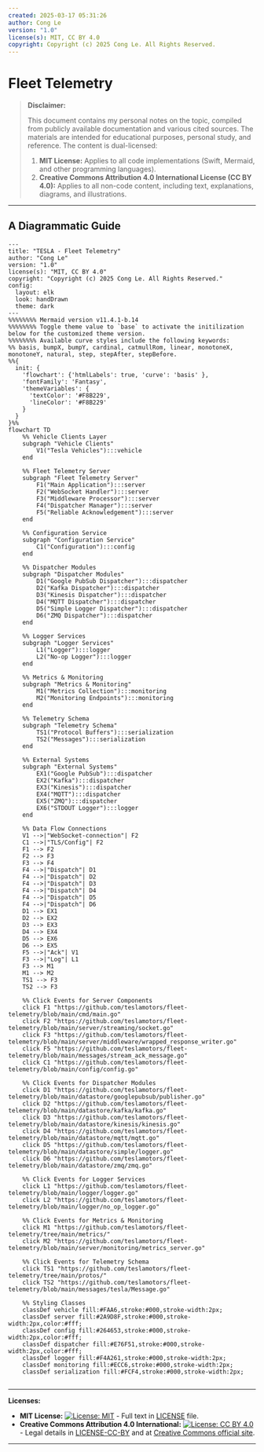 ```yaml
---
created: 2025-03-17 05:31:26
author: Cong Le
version: "1.0"
license(s): MIT, CC BY 4.0
copyright: Copyright (c) 2025 Cong Le. All Rights Reserved.
---
```




# Fleet Telemetry
> **Disclaimer:**
>
> This document contains my personal notes on the topic,
> compiled from publicly available documentation and various cited sources.
> The materials are intended for educational purposes, personal study, and reference.
> The content is dual-licensed:
> 1. **MIT License:** Applies to all code implementations (Swift, Mermaid, and other programming languages).
> 2. **Creative Commons Attribution 4.0 International License (CC BY 4.0):** Applies to all non-code content, including text, explanations, diagrams, and illustrations.
---


## A Diagrammatic Guide 



```mermaid
---
title: "TESLA - Fleet Telemetry"
author: "Cong Le"
version: "1.0"
license(s): "MIT, CC BY 4.0"
copyright: "Copyright (c) 2025 Cong Le. All Rights Reserved."
config:
  layout: elk
  look: handDrawn
  theme: dark
---
%%%%%%%% Mermaid version v11.4.1-b.14
%%%%%%%% Toggle theme value to `base` to activate the initilization below for the customized theme version.
%%%%%%%% Available curve styles include the following keywords:
%% basis, bumpX, bumpY, cardinal, catmullRom, linear, monotoneX, monotoneY, natural, step, stepAfter, stepBefore.
%%{
  init: {
    'flowchart': {'htmlLabels': true, 'curve': 'basis' },
    'fontFamily': 'Fantasy',
    'themeVariables': {
      'textColor': '#F8B229',
      'lineColor': '#F8B229'
    }
  }
}%%
flowchart TD
    %% Vehicle Clients Layer
    subgraph "Vehicle Clients"
        V1("Tesla Vehicles"):::vehicle
    end

    %% Fleet Telemetry Server
    subgraph "Fleet Telemetry Server"
        F1("Main Application"):::server
        F2("WebSocket Handler"):::server
        F3("Middleware Processor"):::server
        F4("Dispatcher Manager"):::server
        F5("Reliable Acknowledgement"):::server
    end

    %% Configuration Service
    subgraph "Configuration Service"
        C1("Configuration"):::config
    end

    %% Dispatcher Modules
    subgraph "Dispatcher Modules"
        D1("Google PubSub Dispatcher"):::dispatcher
        D2("Kafka Dispatcher"):::dispatcher
        D3("Kinesis Dispatcher"):::dispatcher
        D4("MQTT Dispatcher"):::dispatcher
        D5("Simple Logger Dispatcher"):::dispatcher
        D6("ZMQ Dispatcher"):::dispatcher
    end

    %% Logger Services
    subgraph "Logger Services"
        L1("Logger"):::logger
        L2("No-op Logger"):::logger
    end

    %% Metrics & Monitoring
    subgraph "Metrics & Monitoring"
        M1("Metrics Collection"):::monitoring
        M2("Monitoring Endpoints"):::monitoring
    end

    %% Telemetry Schema
    subgraph "Telemetry Schema"
        TS1("Protocol Buffers"):::serialization
        TS2("Messages"):::serialization
    end

    %% External Systems
    subgraph "External Systems"
        EX1("Google PubSub"):::dispatcher
        EX2("Kafka"):::dispatcher
        EX3("Kinesis"):::dispatcher
        EX4("MQTT"):::dispatcher
        EX5("ZMQ"):::dispatcher
        EX6("STDOUT Logger"):::logger
    end

    %% Data Flow Connections
    V1 -->|"WebSocket-connection"| F2
    C1 -->|"TLS/Config"| F2
    F1 --> F2
    F2 --> F3
    F3 --> F4
    F4 -->|"Dispatch"| D1
    F4 -->|"Dispatch"| D2
    F4 -->|"Dispatch"| D3
    F4 -->|"Dispatch"| D4
    F4 -->|"Dispatch"| D5
    F4 -->|"Dispatch"| D6
    D1 --> EX1
    D2 --> EX2
    D3 --> EX3
    D4 --> EX4
    D5 --> EX6
    D6 --> EX5
    F5 -->|"Ack"| V1
    F3 -->|"Log"| L1
    F3 --> M1
    M1 --> M2
    TS1 --> F3
    TS2 --> F3

    %% Click Events for Server Components
    click F1 "https://github.com/teslamotors/fleet-telemetry/blob/main/cmd/main.go"
    click F2 "https://github.com/teslamotors/fleet-telemetry/blob/main/server/streaming/socket.go"
    click F3 "https://github.com/teslamotors/fleet-telemetry/blob/main/server/middleware/wrapped_response_writer.go"
    click F5 "https://github.com/teslamotors/fleet-telemetry/blob/main/messages/stream_ack_message.go"
    click C1 "https://github.com/teslamotors/fleet-telemetry/blob/main/config/config.go"

    %% Click Events for Dispatcher Modules
    click D1 "https://github.com/teslamotors/fleet-telemetry/blob/main/datastore/googlepubsub/publisher.go"
    click D2 "https://github.com/teslamotors/fleet-telemetry/blob/main/datastore/kafka/kafka.go"
    click D3 "https://github.com/teslamotors/fleet-telemetry/blob/main/datastore/kinesis/kinesis.go"
    click D4 "https://github.com/teslamotors/fleet-telemetry/blob/main/datastore/mqtt/mqtt.go"
    click D5 "https://github.com/teslamotors/fleet-telemetry/blob/main/datastore/simple/logger.go"
    click D6 "https://github.com/teslamotors/fleet-telemetry/blob/main/datastore/zmq/zmq.go"

    %% Click Events for Logger Services
    click L1 "https://github.com/teslamotors/fleet-telemetry/blob/main/logger/logger.go"
    click L2 "https://github.com/teslamotors/fleet-telemetry/blob/main/logger/no_op_logger.go"

    %% Click Events for Metrics & Monitoring
    click M1 "https://github.com/teslamotors/fleet-telemetry/tree/main/metrics/"
    click M2 "https://github.com/teslamotors/fleet-telemetry/blob/main/server/monitoring/metrics_server.go"

    %% Click Events for Telemetry Schema
    click TS1 "https://github.com/teslamotors/fleet-telemetry/tree/main/protos/"
    click TS2 "https://github.com/teslamotors/fleet-telemetry/blob/main/messages/tesla/Message.go"

    %% Styling Classes
    classDef vehicle fill:#FAA6,stroke:#000,stroke-width:2px;
    classDef server fill:#2A9D8F,stroke:#000,stroke-width:2px,color:#fff;
    classDef config fill:#264653,stroke:#000,stroke-width:2px,color:#fff;
    classDef dispatcher fill:#E76F51,stroke:#000,stroke-width:2px,color:#fff;
    classDef logger fill:#F4A261,stroke:#000,stroke-width:2px;
    classDef monitoring fill:#ECC6,stroke:#000,stroke-width:2px;
    classDef serialization fill:#FCF4,stroke:#000,stroke-width:2px;


```



---
**Licenses:**

- **MIT License:**  [![License: MIT](https://img.shields.io/badge/License-MIT-yellow.svg)](LICENSE) - Full text in [LICENSE](LICENSE) file.
- **Creative Commons Attribution 4.0 International:** [![License: CC BY 4.0](https://licensebuttons.net/l/by/4.0/88x31.png)](LICENSE-CC-BY) - Legal details in [LICENSE-CC-BY](LICENSE-CC-BY) and at [Creative Commons official site](http://creativecommons.org/licenses/by/4.0/).

---
